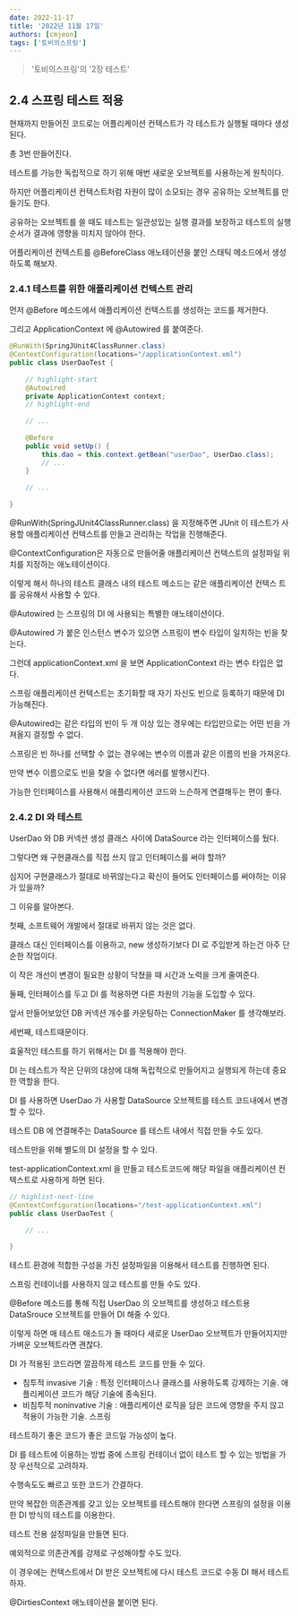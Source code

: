 ```yaml
---
date: 2022-11-17
title: '2022년 11월 17일'
authors: [cmjeon]
tags: ['토비의스프링']
---
```


> '토비의스프링'의 '2장 테스트'

## 2.4 스프링 테스트 적용

현재까지 만들어진 코드로는 어플리케이션 컨텍스트가 각 테스트가 실행될 때마다 생성된다.

총 3번 만들어진다.

테스트를 가능한 독립적으로 하기 위해 매번 새로운 오브젝트를 사용하는게 원칙이다.

<!--truncate-->

하지만 어플리케이션 컨텍스트처럼 자원이 많이 소모되는 경우 공유하는 오브젝트를 만들기도 한다.

공유하는 오브젝트를 쓸 때도 테스트는 일관성있는 실행 결과를 보장하고 테스트의 실행 순서가 결과에 영향을 미치지 않아야 한다.

어플리케이션 컨텍스트를 @BeforeClass 애노테이션을 붙인 스태틱 메소드에서 생성하도록 해보자.

### 2.4.1 테스트를 위한 애플리케이션 컨텍스트 관리

먼저 @Before 메소드에서 애플리케이션 컨텍스트를 생성하는 코드를 제거한다.

그리고 ApplicationContext 에 @Autowired 를 붙여준다.

```java title="USerDaoTest.java
@RunWith(SpringJUnit4ClassRunner.class)
@ContextConfiguration(locations="/applicationContext.xml")
public class UserDaoTest {
    
    // highlight-start
    @Autowired
    private ApplicationContext context;
    // highlight-end
    
    // ...
    
    @Before
    public void setUp() {
        this.dao = this.context.getBean("userDao", UserDao.class);
        // ...
    }
    
    // ...
    
}
```

@RunWith(SpringJUnit4ClassRunner.class) 을 지정해주면 JUnit 이 테스트가 사용할 애플리케이션 컨텍스트를 만들고 관리하는 작업을 진행해준다.

@ContextConfiguration은 자동으로 만들어줄 애플리케이션 컨텍스트의 설정파일 위치를 지정하는 애노테이션이다.

이렇게 해서 하나의 테스트 클래스 내의 테스트 메소드는 같은 애플리케이션 컨텍스 트를 공유해서 사용할 수 있다.

@Autowired 는 스프링의 DI 에 사용되는 특별한 애노테이션이다.

@Autowired 가 붙은 인스턴스 변수가 있으면 스프링이 변수 타입이 일치하는 빈을 찾는다.

그런데 applicationContext.xml 을 보면 ApplicationContext 라는 변수 타입은 없다.

스프링 애플리케이션 컨텍스트는 초기화할 때 자기 자신도 빈으로 등록하기 때문에 DI 가능해진다.

@Autowired는 같은 타입의 빈이 두 개 이상 있는 경우에는 타입만으로는 어떤 빈을 가져올지 결정할 수 없다.

스프링은 빈 하나를 선택할 수 없는 경우에는 변수의 이름과 같은 이름의 빈을 가져온다.

만약 변수 이름으로도 빈을 찾을 수 없다면 에러를 발행시킨다.

가능한 인터페이스를 사용해서 애플리케이션 코드와 느슨하게 연결해두는 편이 좋다.

### 2.4.2 DI 와 테스트

UserDao 와 DB 커넥션 생성 클래스 사이에 DataSource 라는 인터페이스를 뒀다.

그렇다면 왜 구현클래스를 직접 쓰지 않고 인터페이스를 써야 할까?

심지어 구현클래스가 절대로 바뀌않는다고 확신이 들어도 인터페이스를 써야하는 이유가 있을까?

그 이유를 알아본다.

첫째, 소프트웨어 개발에서 절대로 바뀌지 않는 것은 없다.

클래스 대신 인터페이스를 이용하고, new 생성하기보다 DI 로 주입받게 하는건 아주 단순한 작업이다.

이 작은 개선이 변경이 필요한 상황이 닥쳤을 때 시간과 노력을 크게 줄여준다.

둘째, 인터페이스를 두고 DI 를 적용하면 다른 차원의 기능을 도입할 수 있다.

앞서 만들어보았던 DB 커넥션 개수를 카운팅하는 ConnectionMaker 를 생각해보라.

세번째, 테스트때문이다.

효울적인 테스트를 하기 위해서는 DI 를 적용해야 한다.

DI 는 테스트가 작은 단위의 대상에 대해 독립적으로 만들어지고 실행되게 하는데 중요한 역할을 한다.

DI 를 사용하면 UserDao 가 사용할 DataSource 오브젝트를 테스트 코드내에서 변경할 수 있다.

테스트 DB 에 연결해주는 DataSource 를 테스트 내에서 직접 만들 수도 있다.

테스트만을 위해 별도의 DI 설정을 할 수 있다.

test-applicationContext.xml 을 만들고 테스트코드에 해당 파일을 애플리케이션 컨텍스트로 사용하게 하면 된다.

```java title="UserDaoTest.java"
// highlist-next-line
@ContextConfiguration(locations="/test-applicationContext.xml")
public class UserDaoTest {
    
    // ...
    
}
```

테스트 환경에 적합한 구성을 가진 설정파일을 이용해서 테스트를 진행하면 된다.

스프링 컨테이너를 사용하지 않고 테스트를 만들 수도 있다.

@Before 메소드를 통해 직접 UserDao 의 오브젝트를 생성하고 테스트용 DataSrouce 오브젝트를 만들어 DI 해줄 수 있다.

이렇게 하면 매 테스트 매소드가 돌 때마다 새로운 UserDao 오브젝트가 만들어지지만 가벼운 오브젝트라면 괜찮다.

DI 가 적용된 코드라면 깔끔하게 테스트 코드를 만들 수 있다.

- 침투적 invasive 기술 : 특정 인터페이스나 클래스를 사용하도록 강제하는 기술. 애플리케이션 코드가 해당 기술에 종속된다.
- 비침투적 noninvative 기술 : 애플리케이션 로직을 담은 코드에 영향을 주지 않고 적용이 가능한 기술. 스프링

테스트하기 좋은 코드가 좋은 코드일 가능성이 높다.

DI 를 테스트에 이용하는 방법 중에 스프링 컨테이너 없이 테스트 할 수 있는 방법을 가장 우선적으로 고려하자.

수행속도도 빠르고 또한 코드가 간결하다.

만약 복잡한 의존관계를 갖고 있는 오브젝트를 테스트해야 한다면 스프링의 설정을 이용한 DI 방식의 테스트를 이용한다.

테스트 전용 설정파일을 만들면 된다.

예외적으로 의존관계를 강제로 구성해야할 수도 있다.

이 경우에는 컨텍스트에서 DI 받은 오브젝트에 다시 테스트 코드로 수동 DI 해서 테스트하자.

@DirtiesContext 애노테이션을 붙이면 된다.

